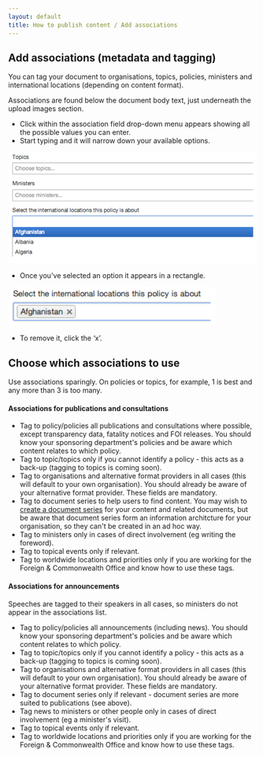 ```yaml
---
layout: default
title: How to publish content / Add associations
---
```


## Add associations (metadata and tagging)

You can tag your document to organisations, topics, policies, ministers and international locations (depending on content format).

Associations are found below the document body text, just underneath the upload images section. 
	
* Click within the association field drop-down menu appears showing all the possible values you can enter.  	
* Start typing and it will narrow down your available options.
	
![Add associations 2](add-associations-2.png)
	
* Once you've selected an option it appears in a rectangle.

![Add associations 3](add-associations-3.png)
	
* To remove it, click the ‘x’.
	
## Choose which associations to use

Use associations sparingly. On policies or topics, for example, 1 is best and any more than 3 is too many.

#### Associations for publications and consultations

* Tag to policy/policies all publications and consultations where possible, except transparency data, fatality notices and FOI releases. You should know your sponsoring department's policies and be aware which content relates to which policy. 
* Tag to topic/topics only if you cannot identify a policy - this acts as a back-up (tagging to topics is coming soon).
* Tag to organisations and alternative format providers in all cases (this will default to your own organisation). You should already be aware of your alternative format provider. These fields are mandatory.
* Tag to document series to help users to find content. You may wish to [create a document series](http://alphagov.github.io/inside-government-admin-guide/editing-other-pages/document-series.html) for your content and related documents, but be aware that document series form an information architcture for your organisation, so they can't be created in an ad hoc way.
* Tag to ministers only in cases of direct involvement (eg writing the foreword).
* Tag to topical events only if relevant.
* Tag to worldwide locations and priorities only if you are working for the Foreign & Commonwealth Office and know how to use these tags.

#### Associations for announcements

Speeches are tagged to their speakers in all cases, so ministers do not appear in the associations list. 

* Tag to policy/policies all announcements (including news). You should know your sponsoring department's policies and be aware which content relates to which policy. 
* Tag to topic/topics only if you cannot identify a policy - this acts as a back-up (tagging to topics is coming soon).
* Tag to organisations and alternative format providers in all cases (this will default to your own organisation). You should already be aware of your alternative format provider. These fields are mandatory.
* Tag to document series only if relevant - document series are more suited to publications (see above).
* Tag news to ministers or other people only in cases of direct involvement (eg a minister's visit).
* Tag to topical events only if relevant.
* Tag to worldwide locations and priorities only if you are working for the Foreign & Commonwealth Office and know how to use these tags.



